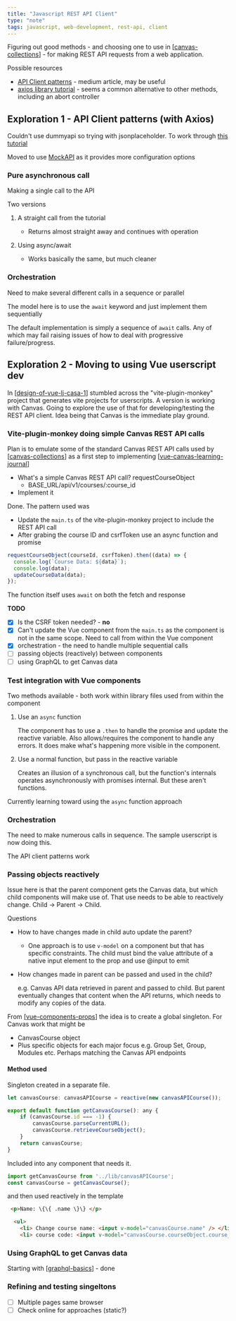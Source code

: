 ```yaml
---
title: "Javascript REST API Client"
type: "note"
tags: javascript, web-development, rest-api, client
---
```




Figuring out good methods - and choosing one to use in [[canvas-collections]] - for making REST API requests from a web application.

Possible resources

- [API Client patterns](https://medium.com/js-dojo/api-client-patterns-every-front-end-developer-need-to-know-b0957e05b134) - medium article, may be useful
- [axios library tutorial](https://dev.to/bajcmartinez/how-to-master-http-requests-with-axios-1b3l) - seems a common alternative to other methods, including an abort controller

## Exploration 1 - API Client patterns (with Axios)

Couldn't use dummyapi so trying with jsonplaceholder. To work through [this tutorial](https://medium.com/js-dojo/api-client-patterns-every-front-end-developer-need-to-know-b0957e05b134)

Moved to use [MockAPI](https://app.wiremock.cloud/) as it provides more configuration options

### Pure asynchronous call

Making a single call to the API

Two versions 

1. A straight call from the tutorial

    - Returns almost straight away and continues with operation 
2. Using async/await

    - Works basically the same, but much cleaner

### Orchestration

Need to make several different calls in a sequence or parallel

The model here is to use the `await` keyword and just implement them sequentially

The default implementation is simply a sequence of `await` calls.  Any of which may fail raising issues of how to deal with progressive failure/progress.

## Exploration 2 - Moving to using Vue userscript dev

In [[design-of-vue-lj-casa-1]] stumbled across the "vite-plugin-monkey" project that generates vite projects for userscripts. A version is working with Canvas. Going to explore the use of that for developing/testing the REST API client. Idea being that Canvas is the immediate play ground.

### Vite-plugin-monkey doing simple Canvas REST API calls

Plan is to emulate some of the standard Canvas REST API calls used by [[canvas-collections]] as a first step to implementing [[vue-canvas-learning-journal]]

- What's a simple Canvas REST API call?
    requestCourseObject 
    - BASE_URL/api/v1/courses/:course_id
- Implement it

Done.  The pattern used was

- Update the `main.ts` of the vite-plugin-monkey project to include the REST API call
- After grabing the course ID and csrfToken use an async function and promise

```javascript
requestCourseObject(courseId, csrfToken).then((data) => {
  console.log(`Course Data: ${data}`);
  console.log(data);
  updateCourseData(data);
});
```

The function itself uses `await` on both the fetch and response

**TODO**

- [X] Is the CSRF token needed? - **no**
- [X] Can't update the Vue component from the `main.ts` as the component is not in the same scope. Need to call from within the Vue component
- [X] orchestration - the need to handle multiple sequential calls
- [ ] passing objects (reactively) between components
- [ ] using GraphQL to get Canvas data

### Test integration with Vue components

Two methods available - both work within library files used from within the component

1. Use an `async` function 

    The component has to use a `.then` to handle the promise and update the reactive variable. Also allows/requires the component to handle any errors. It does make what's happening more visible in the component.

2. Use a normal function, but pass in the reactive variable

    Creates an illusion of a synchronous call, but the function's internals operates asynchronously with promises internal.  But these aren't functions. 

Currently learning toward using the `async` function approach

### Orchestration

The need to make numerous calls in sequence. The sample userscript is now doing this.

The API client patterns work

### Passing objects reactively

Issue here is that the parent component gets the Canvas data, but which child components will make use of. That use needs to be able to reactively change.  Child -> Parent -> Child.

Questions 

- How to have changes made in child auto update the parent?

    - One approach is to use `v-model` on a component but that has specific constraints. The child must bind the value attribute of a native input element to the prop and use @input to emit
- How changes made in parent can be passed and used in the child? 

    e.g. Canvas API data retrieved in parent and passed to child.  But parent eventually changes that content when the API returns, which needs to modify any copies of the data.

From [[vue-components-props]] the idea is to create a global singleton.  For Canvas work that might be

- CanvasCourse object 
- Plus specific objects for each major focus e.g. Group Set, Group, Modules etc. Perhaps matching the Canvas API endpoints

#### Method used

Singleton created in a separate file.

```javascript
let canvasCourse: canvasAPICourse = reactive(new canvasAPICourse());

export default function getCanvasCourse(): any {
    if (canvasCourse.id === -1) {
        canvasCourse.parseCurrentURL();
        canvasCourse.retrieveCourseObject();
    }
    return canvasCourse;
}
```

Included into any component that needs it.

```javascript
import getCanvasCourse from '../lib/canvasAPICourse';
const canvasCourse = getCanvasCourse();
```

and then used reactively in the template

```html
 <p>Name: \{\{ .name \}\} </p>

  <ul>
    <li> Change course name: <input v-model="canvasCourse.name" /> </li>
    <li> course code: <input v-model="canvasCourse.courseObject.course_code" /> </li>
```

### Using GraphQL to get Canvas data

Starting with [[graphql-basics]] - done

### Refining and testing singeltons

- [ ] Multiple pages same browser 
- [ ] Check online for approaches (static?)

[//begin]: # "Autogenerated link references for markdown compatibility"
[web-development]: web-development "Web development"
[canvas-collections]: ../CASA/CASA/canvas-collections "Canvas Collections"
[//end]: # "Autogenerated link references"


[//begin]: # "Autogenerated link references for markdown compatibility"
[canvas-collections]: ../CASA/CASA/canvas-collections "Canvas Collections"
[design-of-vue-lj-casa-1]: ../CASA/design-of-vue-lj-casa-1 "Design of the VUE Learning Journal CASA"
[vue-canvas-learning-journal]: ../CASA/vue-canvas-learning-journal "Canvas Learning Journal - Vue implementation"
[vue-components-props]: vue-components-props "Vue components/props in depth"
[graphql-basics]: graphql-basics "GraphQL basics"
[//end]: # "Autogenerated link references"